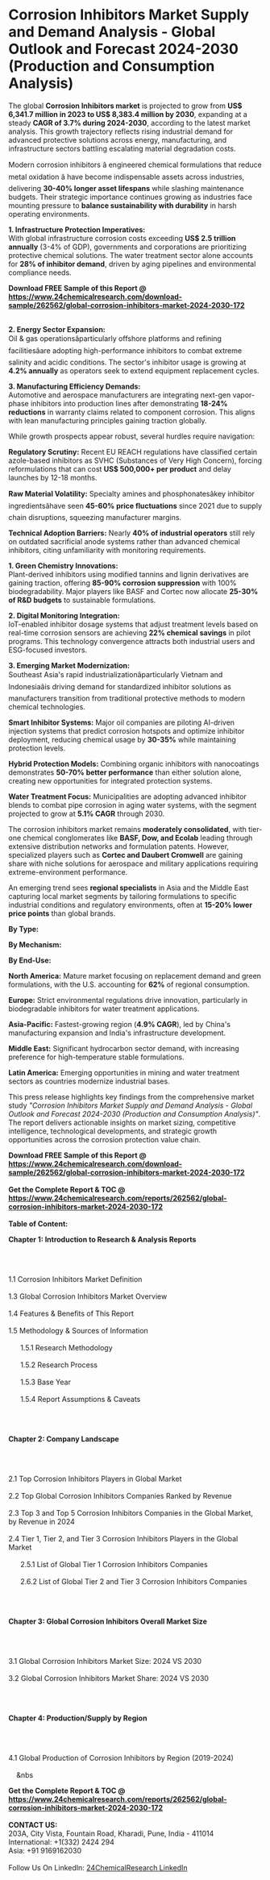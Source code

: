 <h1>Corrosion Inhibitors Market Supply and Demand Analysis - Global Outlook and Forecast 2024-2030 (Production and Consumption Analysis)</h1><p>The global <strong>Corrosion Inhibitors market</strong> is projected to grow from <strong>US$ 6,341.7 million in 2023 to US$ 8,383.4 million by 2030</strong>, expanding at a steady <strong>CAGR of 3.7% during 2024-2030</strong>, according to the latest market analysis. This growth trajectory reflects rising industrial demand for advanced protective solutions across energy, manufacturing, and infrastructure sectors battling escalating material degradation costs.</p><p>Modern corrosion inhibitors â engineered chemical formulations that reduce metal oxidation â have become indispensable assets across industries, delivering <strong>30-40% longer asset lifespans</strong> while slashing maintenance budgets. Their strategic importance continues growing as industries face mounting pressure to <strong>balance sustainability with durability</strong> in harsh operating environments.</p><p><strong>1. Infrastructure Protection Imperatives:</strong><br>
With global infrastructure corrosion costs exceeding <strong>US$ 2.5 trillion annually</strong> (3-4% of GDP), governments and corporations are prioritizing protective chemical solutions. The water treatment sector alone accounts for <strong>28% of inhibitor demand</strong>, driven by aging pipelines and environmental compliance needs.</p><div><b>Download FREE Sample of this Report @ 
            <a href="https://www.24chemicalresearch.com/download-sample/262562/global-corrosion-inhibitors-market-2024-2030-172">
            https://www.24chemicalresearch.com/download-sample/262562/global-corrosion-inhibitors-market-2024-2030-172</a></b></div><br><p><strong>2. Energy Sector Expansion:</strong><br>
Oil &amp; gas operationsâparticularly offshore platforms and refining facilitiesâare adopting high-performance inhibitors to combat extreme salinity and acidic conditions. The sector's inhibitor usage is growing at <strong>4.2% annually</strong> as operators seek to extend equipment replacement cycles.</p><p><strong>3. Manufacturing Efficiency Demands:</strong><br>
Automotive and aerospace manufacturers are integrating next-gen vapor-phase inhibitors into production lines after demonstrating <strong>18-24% reductions</strong> in warranty claims related to component corrosion. This aligns with lean manufacturing principles gaining traction globally.</p><p>While growth prospects appear robust, several hurdles require navigation:</p><p><strong>Regulatory Scrutiny:</strong> Recent EU REACH regulations have classified certain azole-based inhibitors as SVHC (Substances of Very High Concern), forcing reformulations that can cost <strong>US$ 500,000+ per product</strong> and delay launches by 12-18 months.</p><p><strong>Raw Material Volatility:</strong> Specialty amines and phosphonatesâkey inhibitor ingredientsâhave seen <strong>45-60% price fluctuations</strong> since 2021 due to supply chain disruptions, squeezing manufacturer margins.</p><p><strong>Technical Adoption Barriers:</strong> Nearly <strong>40% of industrial operators</strong> still rely on outdated sacrificial anode systems rather than advanced chemical inhibitors, citing unfamiliarity with monitoring requirements.</p><p><strong>1. Green Chemistry Innovations:</strong><br>
Plant-derived inhibitors using modified tannins and lignin derivatives are gaining traction, offering <strong>85-90% corrosion suppression</strong> with 100% biodegradability. Major players like BASF and Cortec now allocate <strong>25-30% of R&amp;D budgets</strong> to sustainable formulations.</p><p><strong>2. Digital Monitoring Integration:</strong><br>
IoT-enabled inhibitor dosage systems that adjust treatment levels based on real-time corrosion sensors are achieving <strong>22% chemical savings</strong> in pilot programs. This technology convergence attracts both industrial users and ESG-focused investors.</p><p><strong>3. Emerging Market Modernization:</strong><br>
Southeast Asia's rapid industrializationâparticularly Vietnam and Indonesiaâis driving demand for standardized inhibitor solutions as manufacturers transition from traditional protective methods to modern chemical technologies.</p><p><strong>Smart Inhibitor Systems:</strong> Major oil companies are piloting AI-driven injection systems that predict corrosion hotspots and optimize inhibitor deployment, reducing chemical usage by <strong>30-35%</strong> while maintaining protection levels.</p><p><strong>Hybrid Protection Models:</strong> Combining organic inhibitors with nanocoatings demonstrates <strong>50-70% better performance</strong> than either solution alone, creating new opportunities for integrated protection systems.</p><p><strong>Water Treatment Focus:</strong> Municipalities are adopting advanced inhibitor blends to combat pipe corrosion in aging water systems, with the segment projected to grow at <strong>5.1% CAGR</strong> through 2030.</p><p>The corrosion inhibitors market remains <strong>moderately consolidated</strong>, with tier-one chemical conglomerates like <strong>BASF, Dow, and Ecolab</strong> leading through extensive distribution networks and formulation patents. However, specialized players such as <strong>Cortec and Daubert Cromwell</strong> are gaining share with niche solutions for aerospace and military applications requiring extreme-environment performance.</p><p>An emerging trend sees <strong>regional specialists</strong> in Asia and the Middle East capturing local market segments by tailoring formulations to specific industrial conditions and regulatory environments, often at <strong>15-20% lower price points</strong> than global brands.</p><p><strong>By Type:</strong></p><p><strong>By Mechanism:</strong></p><p><strong>By End-Use:</strong></p><p><strong>North America:</strong> Mature market focusing on replacement demand and green formulations, with the U.S. accounting for <strong>62%</strong> of regional consumption.</p><p><strong>Europe:</strong> Strict environmental regulations drive innovation, particularly in biodegradable inhibitors for water treatment applications.</p><p><strong>Asia-Pacific:</strong> Fastest-growing region (<strong>4.9% CAGR</strong>), led by China's manufacturing expansion and India's infrastructure development.</p><p><strong>Middle East:</strong> Significant hydrocarbon sector demand, with increasing preference for high-temperature stable formulations.</p><p><strong>Latin America:</strong> Emerging opportunities in mining and water treatment sectors as countries modernize industrial bases.</p><p>This press release highlights key findings from the comprehensive market study <em>"Corrosion Inhibitors Market Supply and Demand Analysis - Global Outlook and Forecast 2024-2030 (Production and Consumption Analysis)"</em>. The report delivers actionable insights on market sizing, competitive intelligence, technological developments, and strategic growth opportunities across the corrosion protection value chain.</p><div><b>Download FREE Sample of this Report @ 
            <a href="https://www.24chemicalresearch.com/download-sample/262562/global-corrosion-inhibitors-market-2024-2030-172">
            https://www.24chemicalresearch.com/download-sample/262562/global-corrosion-inhibitors-market-2024-2030-172</a></b></div><br><div><b>Get the Complete Report & TOC @ 
            <a href="https://www.24chemicalresearch.com/reports/262562/global-corrosion-inhibitors-market-2024-2030-172">
            https://www.24chemicalresearch.com/reports/262562/global-corrosion-inhibitors-market-2024-2030-172</a></b></div><br>
            <b>Table of Content:</b><p><p><strong>Chapter 1: Introduction to Research &amp; Analysis Reports</strong></p><br />
<br />
<p>1.1 Corrosion Inhibitors Market Definition<br /><br />
1.3 Global Corrosion Inhibitors Market Overview<br /><br />
1.4 Features &amp; Benefits of This Report<br /><br />
1.5 Methodology &amp; Sources of Information<br /><br />
&nbsp;&nbsp;&nbsp;&nbsp;&nbsp; 1.5.1 Research Methodology<br /><br />
&nbsp;&nbsp;&nbsp;&nbsp;&nbsp; 1.5.2 Research Process<br /><br />
&nbsp;&nbsp;&nbsp;&nbsp;&nbsp; 1.5.3 Base Year<br /><br />
&nbsp;&nbsp;&nbsp;&nbsp;&nbsp; 1.5.4 Report Assumptions &amp; Caveats</p><br />
<br />
<p><strong>Chapter 2: Company Landscape</strong></p><br />
<br />
<p>2.1 Top Corrosion Inhibitors Players in Global Market<br /><br />
2.2 Top Global Corrosion Inhibitors Companies Ranked by Revenue<br /><br />
2.3 Top 3 and Top 5 Corrosion Inhibitors Companies in the Global Market, by Revenue in 2024<br /><br />
2.4 Tier 1, Tier 2, and Tier 3 Corrosion Inhibitors Players in the Global Market<br /><br />
&nbsp;&nbsp;&nbsp;&nbsp;&nbsp; 2.5.1 List of Global Tier 1 Corrosion Inhibitors Companies<br /><br />
&nbsp;&nbsp;&nbsp;&nbsp;&nbsp; 2.6.2 List of Global Tier 2 and Tier 3 Corrosion Inhibitors Companies</p><br />
<br />
<p><strong>Chapter 3: Global Corrosion Inhibitors Overall Market Size</strong></p><br />
<br />
<p>3.1 Global Corrosion Inhibitors Market Size: 2024 VS 2030<br /><br />
3.2 Global Corrosion Inhibitors Market Share: 2024 VS 2030</p><br />
<br />
<p><strong>Chapter 4: Production/Supply by Region</strong></p><br />
<br />
<p>4.1 Global Production of Corrosion Inhibitors by Region (2019-2024)<br /><br />
&nbsp;&nbsp;&nbsp;&nbsp;&nbs</p><div><b>Get the Complete Report & TOC @ 
            <a href="https://www.24chemicalresearch.com/reports/262562/global-corrosion-inhibitors-market-2024-2030-172">
            https://www.24chemicalresearch.com/reports/262562/global-corrosion-inhibitors-market-2024-2030-172</a></b></div><br><b>CONTACT US:</b><br>
            203A, City Vista, Fountain Road, Kharadi, Pune, India - 411014<br>
            International: +1(332) 2424 294<br>
            Asia: +91 9169162030 <br><br>
            Follow Us On LinkedIn: <a href="https://www.linkedin.com/company/24chemicalresearch/">24ChemicalResearch LinkedIn</a>